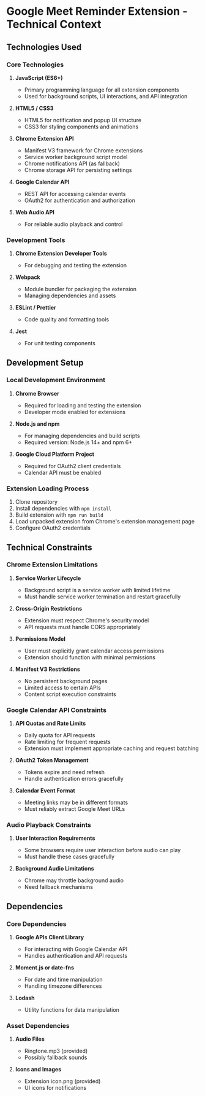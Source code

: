 # Google Meet Reminder Extension - Technical Context

## Technologies Used

### Core Technologies

1. **JavaScript (ES6+)**
   - Primary programming language for all extension components
   - Used for background scripts, UI interactions, and API integration

2. **HTML5 / CSS3**
   - HTML5 for notification and popup UI structure
   - CSS3 for styling components and animations

3. **Chrome Extension API**
   - Manifest V3 framework for Chrome extensions
   - Service worker background script model
   - Chrome notifications API (as fallback)
   - Chrome storage API for persisting settings

4. **Google Calendar API**
   - REST API for accessing calendar events
   - OAuth2 for authentication and authorization

5. **Web Audio API**
   - For reliable audio playback and control

### Development Tools

1. **Chrome Extension Developer Tools**
   - For debugging and testing the extension

2. **Webpack**
   - Module bundler for packaging the extension
   - Managing dependencies and assets

3. **ESLint / Prettier**
   - Code quality and formatting tools

4. **Jest**
   - For unit testing components

## Development Setup

### Local Development Environment

1. **Chrome Browser**
   - Required for loading and testing the extension
   - Developer mode enabled for extensions

2. **Node.js and npm**
   - For managing dependencies and build scripts
   - Required version: Node.js 14+ and npm 6+

3. **Google Cloud Platform Project**
   - Required for OAuth2 client credentials
   - Calendar API must be enabled

### Extension Loading Process

1. Clone repository
2. Install dependencies with `npm install`
3. Build extension with `npm run build`
4. Load unpacked extension from Chrome's extension management page
5. Configure OAuth2 credentials

## Technical Constraints

### Chrome Extension Limitations

1. **Service Worker Lifecycle**
   - Background script is a service worker with limited lifetime
   - Must handle service worker termination and restart gracefully

2. **Cross-Origin Restrictions**
   - Extension must respect Chrome's security model
   - API requests must handle CORS appropriately

3. **Permissions Model**
   - User must explicitly grant calendar access permissions
   - Extension should function with minimal permissions

4. **Manifest V3 Restrictions**
   - No persistent background pages
   - Limited access to certain APIs
   - Content script execution constraints

### Google Calendar API Constraints

1. **API Quotas and Rate Limits**
   - Daily quota for API requests
   - Rate limiting for frequent requests
   - Extension must implement appropriate caching and request batching

2. **OAuth2 Token Management**
   - Tokens expire and need refresh
   - Handle authentication errors gracefully

3. **Calendar Event Format**
   - Meeting links may be in different formats
   - Must reliably extract Google Meet URLs

### Audio Playback Constraints

1. **User Interaction Requirements**
   - Some browsers require user interaction before audio can play
   - Must handle these cases gracefully

2. **Background Audio Limitations**
   - Chrome may throttle background audio
   - Need fallback mechanisms

## Dependencies

### Core Dependencies

1. **Google APIs Client Library**
   - For interacting with Google Calendar API
   - Handles authentication and API requests

2. **Moment.js or date-fns**
   - For date and time manipulation
   - Handling timezone differences

3. **Lodash**
   - Utility functions for data manipulation

### Asset Dependencies

1. **Audio Files**
   - Ringtone.mp3 (provided)
   - Possibly fallback sounds

2. **Icons and Images**
   - Extension icon.png (provided)
   - UI icons for notifications